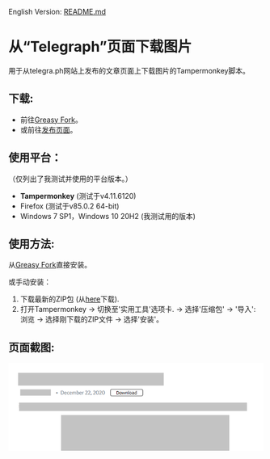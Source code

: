 English Version: [README.md](README.md)

# 从“Telegraph”页面下载图片
用于从telegra.ph网站上发布的文章页面上下载图片的Tampermonkey脚本。

## 下载:
- 前往[Greasy Fork](https://greasyfork.org/zh-CN/scripts/422130-download-pictures-from-telegraph)。
- 或前往[发布页面](releases)。

## 使用平台：
（仅列出了我测试并使用的平台版本。）
- **Tampermonkey** (测试于v4.11.6120)
- Firefox (测试于v85.0.2 64-bit)
- Windows 7 SP1，Windows 10 20H2 (我测试用的版本)

## 使用方法:
从[Greasy Fork](https://greasyfork.org/zh-CN/scripts/422130-download-pictures-from-telegraph)直接安装。

或手动安装：
1. 下载最新的ZIP包 (从[here](releases)下载).
2. 打开Tampermonkey -> 切换至'实用工具'选项卡. -> 选择'压缩包' -> '导入': 浏览 -> 选择刚下载的ZIP文件 -> 选择'安装'。

## 页面截图:
![截图](res/Capture.png?raw=true)
